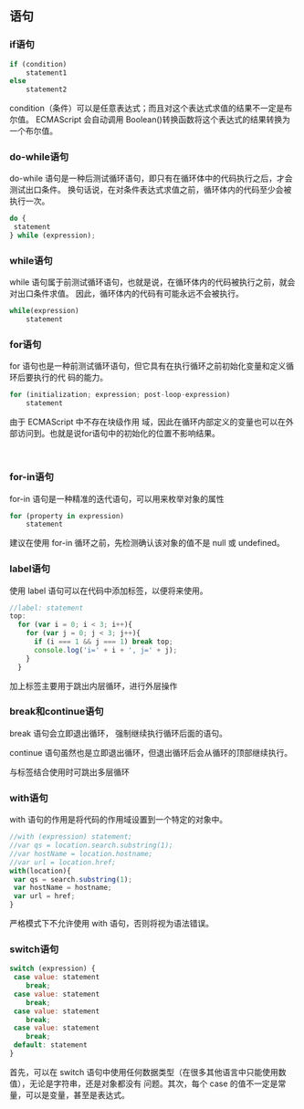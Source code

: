 ## 语句

### if语句

```javascript
if (condition) 
    statement1 
else 
    statement2 
```

condition（条件）可以是任意表达式；而且对这个表达式求值的结果不一定是布尔值。 ECMAScript 会自动调用 Boolean()转换函数将这个表达式的结果转换为一个布尔值。



### do-while语句

do-while 语句是一种后测试循环语句，即只有在循环体中的代码执行之后，才会测试出口条件。 换句话说，在对条件表达式求值之前，循环体内的代码至少会被执行一次。

```javascript
do {
 statement
} while (expression); 
```



### while语句

while 语句属于前测试循环语句，也就是说，在循环体内的代码被执行之前，就会对出口条件求值。 因此，循环体内的代码有可能永远不会被执行。

```javascript
while(expression) 
    statement 
```



### for语句

for 语句也是一种前测试循环语句，但它具有在执行循环之前初始化变量和定义循环后要执行的代 码的能力。

```javascript
for (initialization; expression; post-loop-expression) 
    statement
```

由于 ECMAScript 中不存在块级作用 域，因此在循环内部定义的变量也可以在外部访问到。也就是说for语句中的初始化的位置不影响结果。

​	

### for-in语句

for-in 语句是一种精准的迭代语句，可以用来枚举对象的属性

```javascript
for (property in expression) 
    statement 
```

建议在使用 for-in 循环之前，先检测确认该对象的值不是 null 或 undefined。



### label语句

使用 label 语句可以在代码中添加标签，以便将来使用。

```javascript
//label: statement
top:
  for (var i = 0; i < 3; i++){
    for (var j = 0; j < 3; j++){
      if (i === 1 && j === 1) break top;
      console.log('i=' + i + ', j=' + j);
    }
  }
```

加上标签主要用于跳出内层循环，进行外层操作



### break和continue语句

break 语句会立即退出循环， 强制继续执行循环后面的语句。

continue 语句虽然也是立即退出循环，但退出循环后会从循环的顶部继续执行。

与标签结合使用时可跳出多层循环



### with语句

with 语句的作用是将代码的作用域设置到一个特定的对象中。

```javascript
//with (expression) statement; 
//var qs = location.search.substring(1);
//var hostName = location.hostname;
//var url = location.href; 
with(location){
 var qs = search.substring(1);
 var hostName = hostname;
 var url = href;
}
```

严格模式下不允许使用 with 语句，否则将视为语法错误。



### switch语句

```javascript
switch (expression) {
 case value: statement
 	break;
 case value: statement
 	break;
 case value: statement
 	break;
 case value: statement
 	break; 
 default: statement
} 
```

首先，可以在 switch 语句中使用任何数据类型（在很多其他语言中只能使用数值），无论是字符串，还是对象都没有 问题。其次，每个 case 的值不一定是常量，可以是变量，甚至是表达式。